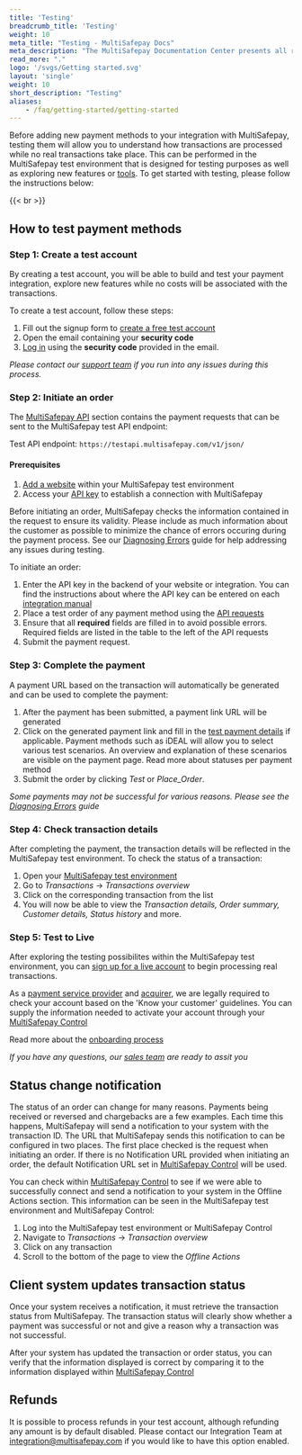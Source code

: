 ```yaml
---
title: 'Testing'
breadcrumb_title: 'Testing'
weight: 10
meta_title: "Testing - MultiSafepay Docs"
meta_description: "The MultiSafepay Documentation Center presents all relevant information about our Plugins and API. You can also find support pages for Payment Methods, Tools and General Questions as well as the contact details of our Support and Integration Teams."
read_more: "."
logo: '/svgs/Getting started.svg'
layout: 'single'
weight: 10
short_description: "Testing"
aliases:
    - /faq/getting-started/getting-started
---
```


Before adding new payment methods to your integration with MultiSafepay, testing them will allow you to understand how transactions are processed while no real transactions take place. This can be performed in the MultiSafepay test environment that is designed for testing purposes as well as exploring new features or [tools](/tools/). To get started with testing, please follow the instructions below:

{{< br >}}

## How to test payment methods

### Step 1: Create a test account

By creating a test account, you will be able to build and test your payment integration, explore new features while no costs will be associated with the transactions.

To create a test account, follow these steps:

1. Fill out the signup form to [create a free test account](https://testmerchant.multisafepay.com/signup)
2. Open the email containing your **security code**
3. [Log in](https://testmerchant.multisafepay.com) using the **security code** provided in the email.

_Please contact our [support team](mailto:support@multisafepay.com) if you run into any issues during this process._

### Step 2: Initiate an order

The [MultiSafepay API](/api/) section contains the payment requests that can be sent to the MultiSafepay test API endpoint:

Test API endpoint: `https://testapi.multisafepay.com/v1/json/`

#### Prerequisites

1. [Add a website](/tools/multisafepay-control/add-website/#add-your-website-to-multisafepay-control) within your MultiSafepay test environment
2. Access your [API key](/tools/multisafepay-control/add-website/#accessing-your-api-key) to establish a connection with MultiSafepay

Before initiating an order, MultiSafepay checks the information contained in the request to ensure its validity. Please include as much information about the customer as possible to minimize the chance of errors occuring during the payment process. See our [Diagnosing Errors](/faq/errors-explained/diagnosing-errors/) guide for help addressing any issues during testing.

To initiate an order:

1. Enter the API key in the backend of your website or integration. You can find the instructions about where the API key can be entered on each [integration manual](/integrations/)
2. Place a test order of any payment method using the [API requests](/api/#payment-methods)
3. Ensure that all __required__ fields are filled in to avoid possible errors. Required fields are listed in the table to the left of the API requests
4. Submit the payment request.

### Step 3: Complete the payment

A payment URL based on the transaction will automatically be generated and can be used to complete the payment:

1. After the payment has been submitted, a payment link URL will be generated
2. Click on the generated payment link and fill in the [test payment details](/faq/getting-started/test-payment-details/) if applicable. Payment methods such as iDEAL will allow you to select various test scenarios. An overview and explanation of these scenarios are visible on the payment page. Read more about statuses per payment method
3. Submit the order by clicking _Test_ or *Place_Order*.

_Some payments may not be successful for various reasons. Please see the [Diagnosing Errors](/faq/errors-explained/diagnosing-errors/) guide_

### Step 4: Check transaction details

After completing the payment, the transaction details will be reflected in the MultiSafepay test environment. To check the status of a transaction:

1. Open your [MultiSafepay test environment](https://testmerchant.multisafepay.com/)
2. Go to _Transactions_ → _Transactions overview_
3. Click on the corresponding transaction from the list
4. You will now be able to view the _Transaction details, Order summary, Customer details, Status history_ and more.

### Step 5: Test to Live

After exploring the testing possibilites within the MultiSafepay test environment, you can [sign up for a live account](https://merchant.multisafepay.com/signup) to begin processing real transactions.

As a [payment service provider](/faq/general/glossary/#payment-service-provider-psp[) and [acquirer](/faq/general/glossary/#acquirer), we are legally required to check your account based on the 'Know your customer' guidelines. You can supply the information needed to activate your account through your [MultiSafepay Control](https://merchant.multisafepay.com/) 

Read more about the [onboarding process](/faq/getting-started/onboarding/)

_If you have any questions, our [sales team](mailto:sales@multisafepay.com) are ready to assit you_

## Status change notification

The status of an order can change for many reasons. Payments being received or reversed and chargebacks are a few examples. Each time this happens, MultiSafepay will send a notification to your system with the transaction ID. The URL that MultiSafepay sends this notification to can be configured in two places. The first place checked is the request when initiating an order. If there is no Notification URL provided when initiating an order, the default Notification URL set in [MultiSafepay Control](https://merchant.multisafepay.com/) will be used.

You can check within [MultiSafepay Control](https://merchant.multisafepay.com/) to see if we were able to successfully connect and send a notification to your system in the Offline Actions section. This information can be seen in the MultiSafepay test environment and MultiSafepay Control:

1. Log into the MultiSafepay test environment or MultiSafepay Control
2. Navigate to _Transactions_ → _Transaction overview_
3. Click on any transaction
4. Scroll to the bottom of the page to view the _Offline Actions_

## Client system updates transaction status

Once your system receives a notification, it must retrieve the transaction status from MultiSafepay. The transaction status will clearly show whether a payment was successful or not and give a reason why a transaction was not successful.

After your system has updated the transaction or order status, you can verify that the information displayed is correct by comparing it to the information displayed within [MultiSafepay Control](https://merchant.multisafepay.com/)

## Refunds

It is possible to process refunds in your test account, although refunding any amount is by default disabled. Please contact our Integration Team at <integration@multisafepay.com> if you would like to have this option enabled.